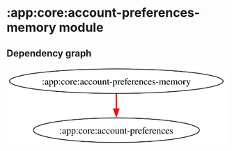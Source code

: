 # :app:core:account-preferences-memory module
## Dependency graph
![Dependency graph](../../../docs/images/graphs/dep_graph_app_core_account_preferences_memory.svg)
